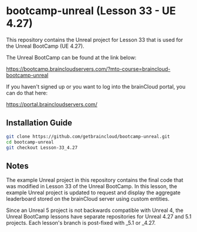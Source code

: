 # bootcamp-unreal (Lesson 33 - UE 4.27)

This repository contains the Unreal project for Lesson 33 that is used for the Unreal BootCamp (UE 4.27).

The Unreal BootCamp can be found at the link below:

https://bootcamp.braincloudservers.com/?mto-course=braincloud-bootcamp-unreal


If you haven't signed up or you want to log into the brainCloud portal, you can do that here:

https://portal.braincloudservers.com/


## Installation Guide

```bash
git clone https://github.com/getbraincloud/bootcamp-unreal.git
cd bootcamp-unreal
git checkout Lesson-33_4.27
```

## Notes

The example Unreal project in this repository contains the final code that was modified in Lesson 33 of the Unreal BootCamp. In this lesson, the example Unreal project is updated to request and display the aggregate leaderboard stored on the brainCloud server using custom entities.

Since an Unreal 5 project is not backwards compatible with Unreal 4, the Unreal BootCamp lessons have separate repositories for Unreal 4.27 and 5.1 projects. Each lesson's branch is post-fixed with _5.1 or _4.27.
